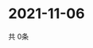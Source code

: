 # 2021-11-06
  共 0条

  <!-- BEGIN -->
  <!-- 最后更新时间Sat Nov 06 2021 03:03:39 GMT+0000 (Coordinated Universal Time) -->
  
  <!-- END -->
  
  